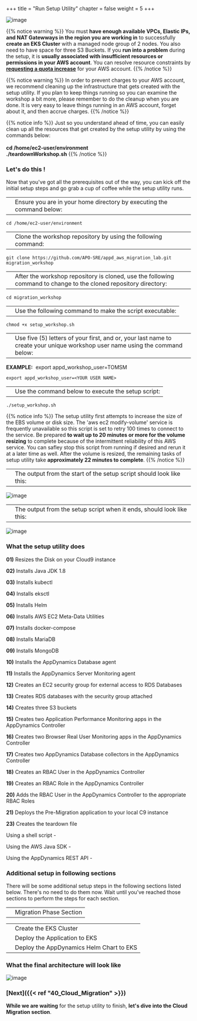 +++
title = "Run Setup Utility"
chapter = false
weight = 5
+++

![image](/images/30_Workshop_Setup/ad_team_tech_lead.png)

{{% notice warning %}}
You must **have enough available VPCs, Elastic IPs, and NAT Gatewways in the region you are working in** to successfully **create an EKS Cluster** with a managed node group of 2 nodes.  You also need to have space for three S3 Buckets. If you **run into a problem** during the setup, it is **usually associated with insufficient resources or permissions in your AWS account**.  You can resolve resource constraints by <a href="https://docs.aws.amazon.com/servicequotas/latest/userguide/request-quota-increase.html" target="_blank">**requesting a quota increase**</a> for your AWS account.
{{% /notice %}}

{{% notice warning %}}
In order to prevent charges to your AWS account, we recommend cleaning up the infrastructure that gets created with the setup utility. If you plan to keep things running so you can examine the workshop a bit more, please remember to do the cleanup when you are done. It is very easy to leave things running in an AWS account, forget about it, and then accrue charges.
{{% /notice %}}


{{% notice info %}}
Just so you understand ahead of time, you can easily clean up all the resources that get created by the setup utility by using the commands below: <br><br>
**cd /home/ec2-user/environment** <br>
**./teardownWorkshop.sh**
{{% /notice %}}

### Let's do this ! <span style="color: #3e3071;"><i class='fas fa-cog fa-sm fa-spin'></i></span>


<span class="small-text">Now that you've got all the prerequisites out of the way, you can kick off the initial setup steps and go grab a cup of coffee <i class='fas fa-coffee'></i> while the setup utility runs.</span>

<table class="table-with-icon-and-wrapped-text">
   <tr class="main-row">
      <td class="sm-icon"><i style="color: #3e3071;" class='fas fa-circle fa-xs'></i></td>
      <td class="sm-text">Ensure you are in your home directory by executing the command below:</td>
   </tr>
</table>

```
cd /home/ec2-user/environment
```

<table class="table-with-icon-and-wrapped-text">
   <tr class="main-row">
      <td class="sm-icon"><i style="color: #3e3071;" class='fas fa-circle fa-xs'></i></td>
      <td class="sm-text">Clone the workshop repository by using the following command:</td>
   </tr>
</table>

```
git clone https://github.com/APO-SRE/appd_aws_migration_lab.git migration_workshop
```

<table class="table-with-icon-and-wrapped-text">
   <tr class="main-row">
      <td class="sm-icon"><i style="color: #3e3071;" class='fas fa-circle fa-xs'></i></td>
      <td class="sm-text">After the workshop repository is cloned, use the following command to change to the cloned repository directory:</td>
   </tr>
</table>

```
cd migration_workshop
```

<table class="table-with-icon-and-wrapped-text">
   <tr class="main-row">
      <td class="sm-icon"><i style="color: #3e3071;" class='fas fa-circle fa-xs'></i></td>
      <td class="sm-text">Use the following command to make the script executable:</td>
   </tr>
</table>

```
chmod +x setup_workshop.sh
```

<table class="table-with-icon-and-wrapped-text">
   <tr class="main-row">
      <td class="sm-icon"><i style="color: #3e3071;" class='fas fa-circle fa-xs'></i></td>
      <td class="sm-text">Use five (5) letters of your first, and or, your last name to create your unique workshop user name using the command below:</td>
   </tr>
</table>


<span class="small-text"><strong>EXAMPLE:</strong>&nbsp; export appd_workshop_user=TOMSM</span>

```
export appd_workshop_user=<YOUR USER NAME>
```

<table class="table-with-icon-and-wrapped-text">
   <tr class="main-row">
      <td class="sm-icon"><i style="color: #3e3071;" class='fas fa-circle fa-xs'></i></td>
      <td class="sm-text">Use the command below to execute the setup script:</td>
   </tr>
</table>

```
./setup_workshop.sh
```


{{% notice info %}}
<span><i class='fas fa-hourglass-half fa-lg'></i></span> The setup utility first attempts to increase the size of the EBS volume or disk size.  The 'aws ec2 modify-volume' service is frequently unavailable so this script is set to retry 100 times to connect to the service. Be prepared **to wait up to 20 minutes or more for the volume resizing** to complete because of the intermittent reliability of this AWS service. You can safley stop this script from running if desired and rerun it at a later time as well. After the volume is resized, the remaining tasks of setup utility take **approximately 22 minutes to complete**. <span><i class='fas fa-hourglass-half fa-lg'></i></span>
{{% /notice %}}


<table class="table-with-icon-and-wrapped-text">
   <tr class="main-row">
      <td class="sm-icon"><i style="color: #3e3071;" class='fas fa-circle fa-xs'></i></td>
      <td class="sm-text">The output from the start of the setup script should look like this:</td>
   </tr>
</table>


![image](/images/30_Workshop_Setup/setup-output-start.png)

<table class="table-with-icon-and-wrapped-text">
   <tr class="main-row">
      <td class="sm-icon"><i style="color: #3e3071;" class='fas fa-circle fa-xs'></i></td>
      <td class="sm-text">The output from the setup script when it ends, should look like this:</td>
   </tr>
</table>


![image](/images/30_Workshop_Setup/setup-output-end.png)


### What the setup utility does

**01)** Resizes the Disk on your Cloud9 instance <span style="color: #3e3071;"><i class='fas fa-asterisk fa-xs'></i></span>

**02)** Installs Java JDK 1.8 <span style="color: #3e3071;"><i class='fas fa-asterisk fa-xs'></i></span>

**03)** Installs kubectl <span style="color: #3e3071;"><i class='fas fa-asterisk fa-xs'></i></span>

**04)** Installs eksctl <span style="color: #3e3071;"><i class='fas fa-asterisk fa-xs'></i></span>

**05)** Installs Helm <span style="color: #3e3071;"><i class='fas fa-asterisk fa-xs'></i></span>

**06)** Installs AWS EC2 Meta-Data Utilities <span style="color: #3e3071;"><i class='fas fa-asterisk fa-xs'></i></span>

**07)** Installs docker-compose <span style="color: #3e3071;"><i class='fas fa-asterisk fa-xs'></i></span>

**08)** Installs MariaDB <span style="color: #3e3071;"><i class='fas fa-asterisk fa-xs'></i></span>

**09)** Installs MongoDB <span style="color: #3e3071;"><i class='fas fa-asterisk fa-xs'></i></span>

**10)** Installs the AppDynamics Database agent <span style="color: #3e3071;"><i class='fas fa-asterisk fa-xs'></i></span>

**11)** Installs the AppDynamics Server Monitoring agent <span style="color: #3e3071;"><i class='fas fa-asterisk fa-xs'></i></span>

**12)** Creates an EC2 security group for external access to RDS Databases <span style="color: #3e3071;"><i class='fas fa-asterisk fa-xs'></i></span><span style="color: #3e3071;"><i class='fas fa-asterisk fa-xs'></i></span>

**13)** Creates RDS databases with the security group attached <span style="color: #3e3071;"><i class='fas fa-asterisk fa-xs'></i></span><span style="color: #3e3071;"><i class='fas fa-asterisk fa-xs'></i></span>

**14)** Creates three S3 buckets <span style="color: #3e3071;"><i class='fas fa-asterisk fa-xs'></i></span><span style="color: #3e3071;"><i class='fas fa-asterisk fa-xs'></i></span>

**15)** Creates two Application Performance Monitoring apps in the AppDynamics Controller <span style="color: #3e3071;"><i class='fas fa-asterisk fa-xs'></i></span><span style="color: #3e3071;"><i class='fas fa-asterisk fa-xs'></i></span><span style="color: #3e3071;"><i class='fas fa-asterisk fa-xs'></i></span>

**16)** Creates two Browser Real User Monitoring apps in the AppDynamics Controller <span style="color: #3e3071;"><i class='fas fa-asterisk fa-xs'></i></span><span style="color: #3e3071;"><i class='fas fa-asterisk fa-xs'></i></span><span style="color: #3e3071;"><i class='fas fa-asterisk fa-xs'></i></span>

**17)** Creates two AppDynamics Database collectors in the AppDynamics Controller <span style="color: #3e3071;"><i class='fas fa-asterisk fa-xs'></i></span><span style="color: #3e3071;"><i class='fas fa-asterisk fa-xs'></i></span><span style="color: #3e3071;"><i class='fas fa-asterisk fa-xs'></i></span>

**18)** Creates an RBAC User in the AppDynamics Controller <span style="color: #3e3071;"><i class='fas fa-asterisk fa-xs'></i></span><span style="color: #3e3071;"><i class='fas fa-asterisk fa-xs'></i></span><span style="color: #3e3071;"><i class='fas fa-asterisk fa-xs'></i></span>

**19)** Creates an RBAC Role in the AppDynamics Controller <span style="color: #3e3071;"><i class='fas fa-asterisk fa-xs'></i></span><span style="color: #3e3071;"><i class='fas fa-asterisk fa-xs'></i></span><span style="color: #3e3071;"><i class='fas fa-asterisk fa-xs'></i></span>

**20)** Adds the RBAC User in the AppDynamics Controller to the appropriate RBAC Roles <span style="color: #3e3071;"><i class='fas fa-asterisk fa-xs'></i></span><span style="color: #3e3071;"><i class='fas fa-asterisk fa-xs'></i></span><span style="color: #3e3071;"><i class='fas fa-asterisk fa-xs'></i></span>

**21)** Deploys the Pre-Migration application to your local C9 instance <span style="color: #3e3071;"><i class='fas fa-asterisk fa-xs'></i></span>

**23)** Creates the teardown file <span style="color: #3e3071;"><i class='fas fa-asterisk fa-xs'></i></span>


Using a shell script - <span style="color: #3e3071;"><i class='fas fa-asterisk fa-xs'></i></span>

Using the AWS Java SDK - <span style="color: #3e3071;"><i class='fas fa-asterisk fa-xs'></i></span><span style="color: #3e3071;"><i class='fas fa-asterisk fa-xs'></i></span>

Using the AppDynamics REST API - <span style="color: #3e3071;"><i class='fas fa-asterisk fa-xs'></i></span><span style="color: #3e3071;"><i class='fas fa-asterisk fa-xs'></i></span><span style="color: #3e3071;"><i class='fas fa-asterisk fa-xs'></i></span>


### Additional setup in following sections

<span class="small-text">There will be some additional setup steps in the following sections listed below.  There's no need to do them now.  Wait until you've reached those sections to perform the steps for each section.</span>

<table class="table-with-icon-and-wrapped-text">
   <tr class="main-row">
      <td class="sm-icon"><i style="color: #3e3071;" class='fas fa-circle fa-xs'></i></td>
      <td class="sm-text">Migration Phase Section</td>
   </tr>
</table>

<table class="table-with-line-and-wrapped-text">
   <tr class="main-row">
      <td class="sm-line"><i style="color: #3e3071;" class='fas fa-minus fa-xs'></i></td>
      <td class="sm-text">Create the EKS Cluster</td>
   </tr>
   <tr class="main-row">
      <td class="sm-line"><i style="color: #3e3071;" class='fas fa-minus fa-xs'></i></td>
      <td class="sm-text">Deploy the Application to EKS</td>
   </tr>
   <tr class="main-row">
      <td class="sm-line"><i style="color: #3e3071;" class='fas fa-minus fa-xs'></i></td>
      <td class="sm-text">Deploy the AppDynamics Helm Chart to EKS</td>
   </tr>

</table>


### What the final architecture will look like

![image](/images/30_Workshop_Setup/arch_diagram.png)


### [**Next**]({{< ref "40_Cloud_Migration" >}}) <span style="color: #3e3071;"><i class='fas fa-cog fa-sm fa-spin'></i></span>

<span class="small-text">**While we are waiting** for the setup utility to finish, **let's dive into the Cloud Migration section**.</span>

